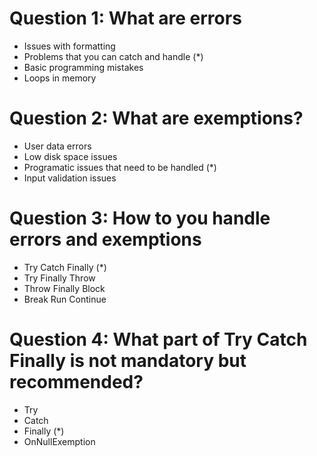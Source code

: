 # Question 1: What are errors
- Issues with formatting
- Problems that you can catch and handle (*)
- Basic programming mistakes
- Loops in memory

# Question 2: What are exemptions?
- User data errors
- Low disk space issues
- Programatic issues that need to be handled (*)
- Input validation issues

# Question 3: How to you handle errors and exemptions
- Try Catch Finally (*)
- Try Finally Throw
- Throw Finally Block
- Break Run Continue

# Question 4: What part of Try Catch Finally is not mandatory but recommended?
- Try
- Catch
- Finally (*)
- OnNullExemption
